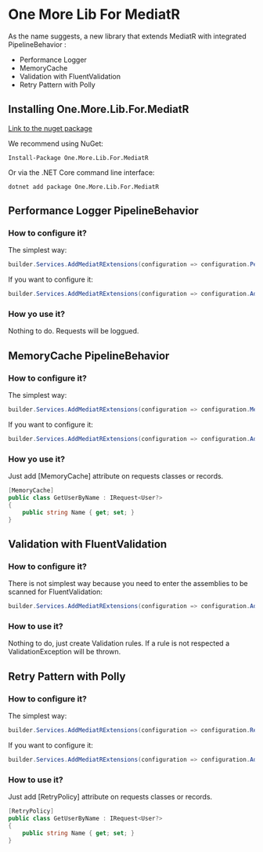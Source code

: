 One More Lib For MediatR
========================

As the name suggests, a new library that extends MediatR with integrated PipelineBehavior :
- Performance Logger
- MemoryCache
- Validation with FluentValidation
- Retry Pattern with Polly

## Installing One.More.Lib.For.MediatR

[Link to the nuget package](https://www.nuget.org/packages/One.More.Lib.For.MediatR/ "nuget package")

We recommend using NuGet:
```
Install-Package One.More.Lib.For.MediatR
```
Or via the .NET Core command line interface:
```
dotnet add package One.More.Lib.For.MediatR
```

## Performance Logger PipelineBehavior

### How to configure it?

The simplest way:
```csharp
builder.Services.AddMediatRExtensions(configuration => configuration.PerformanceLoggerSupport = true);
```

If you want to configure it:
```csharp
builder.Services.AddMediatRExtensions(configuration => configuration.AddPerformanceLoggerSupport(500));
```

### How yo use it?
Nothing to do. Requests will be loggued.

##  MemoryCache PipelineBehavior

### How to configure it?

The simplest way:
```csharp
builder.Services.AddMediatRExtensions(configuration => configuration.MemoryCacheSupport = true);
```

If you want to configure it:
```csharp
builder.Services.AddMediatRExtensions(configuration => configuration.AddMemoryCacheSupport(slidingExpiration: TimeSpan.FromMinutes(10), priority: CacheItemPriority.Low));
```

### How yo use it?

Just add [MemoryCache] attribute on requests classes or records.

```csharp
[MemoryCache]
public class GetUserByName : IRequest<User?>
{
    public string Name { get; set; }
}
```

##  Validation with FluentValidation

### How to configure it?

There is not simplest way because you need to enter the assemblies to be scanned for FluentValidation:
```csharp
builder.Services.AddMediatRExtensions(configuration => configuration.AddFluentValidationSupport(new[] { typeof(Program).Assembly }));
```

### How to use it?
Nothing to do, just create Validation rules. If a rule is not respected a ValidationException will be thrown.

## Retry Pattern with Polly

### How to configure it?

The simplest way:
```csharp
builder.Services.AddMediatRExtensions(configuration => configuration.RetrySupport = true);
```

If you want to configure it:
```csharp
builder.Services.AddMediatRExtensions(configuration => configuration.AddRetrySupport(retryCount: 3, retryDelay: 100));
```

### How to use it?

Just add [RetryPolicy] attribute on requests classes or records.

```csharp
[RetryPolicy]
public class GetUserByName : IRequest<User?>
{
    public string Name { get; set; }
}
```